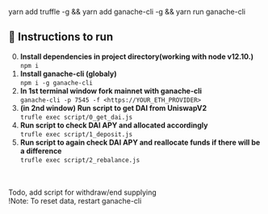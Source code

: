 yarn add truffle -g && yarn add ganache-cli -g && yarn run ganache-cli

## 📃 Instructions to run
0. **Install dependencies in project directory(working with node v12.10.)**
</br>```npm i```
1. **Install ganache-cli (globaly)**
</br>```npm i -g ganache-cli```
2. **In 1st terminal window fork mainnet with ganache-cli**
</br>```ganache-cli -p 7545 -f <https://YOUR_ETH_PROVIDER>```
3. **(in 2nd window) Run script to get DAI from UniswapV2**
</br>```trufle exec script/0_get_dai.js```
4. **Run script to check DAI APY and allocated accordingly**
</br>```trufle exec script/1_deposit.js```
5. **Run script to again check DAI APY and reallocate funds if there will be a difference**
</br>```trufle exec script/2_rebalance.js```
</br>
</br>Todo, add script for withdraw/end supplying
</br>!Note: To reset data, restart ganache-cli
